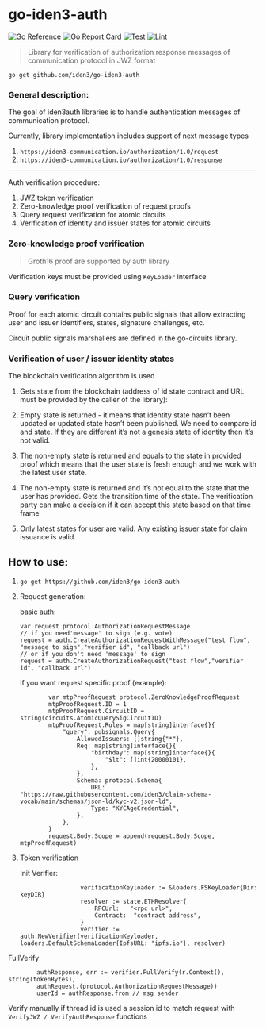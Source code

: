 # go-iden3-auth

[![Go Reference](https://pkg.go.dev/badge/github.com/iden3/go-iden3-auth.svg)](https://pkg.go.dev/github.com/iden3/go-iden3-auth)
[![Go Report Card](https://goreportcard.com/badge/github.com/iden3/go-iden3-auth)](https://goreportcard.com/report/github.com/iden3/go-iden3-auth)
[![Test](https://github.com/iden3/go-iden3-auth/actions/workflows/ci-test.yaml/badge.svg)](https://github.com/iden3/go-iden3-auth/actions/workflows/ci-test.yaml)
[![Lint](https://github.com/iden3/go-iden3-auth/actions/workflows/ci-lint.yaml/badge.svg)](https://github.com/iden3/go-iden3-auth/actions/workflows/ci-lint.yaml)

> Library for verification of authorization response messages of communication protocol in JWZ format
>


`go get github.com/iden3/go-iden3-auth`

### General description:

The goal of iden3auth libraries is to handle authentication messages of communication protocol.

Currently, library implementation includes support of next message types

1. `https://iden3-communication.io/authorization/1.0/request`
2. `https://iden3-communication.io/authorization/1.0/response`


---

Auth verification procedure:

1. JWZ token verification
2. Zero-knowledge proof verification of request proofs
3. Query request verification for atomic circuits 
4. Verification of identity and issuer states for atomic circuits

### Zero-knowledge proof verification

> Groth16 proof are supported by auth library
>

Verification keys must be provided using `KeyLoader` interface

### Query verification 

Proof for each atomic circuit contains public signals that allow extracting user and issuer identifiers, states, signature challenges, etc.

Circuit public signals marshallers are defined in the go-circuits library.

### Verification of user / issuer identity states

The blockchain verification algorithm is used

1. Gets state from the blockchain (address of id state contract and URL must be provided by the caller of the library):
  1. Empty state is returned - it means that identity state hasn’t been updated or updated state hasn’t been published. We need to compare id and state. If they are different it’s not a genesis state of identity then it’s not valid.
  2. The non-empty state is returned and equals to the state in provided proof which means that the user state is fresh enough and we work with the latest user state.
  3. The non-empty state is returned and it’s not equal to the state that the user has provided. Gets the transition time of the state. The verification party can make a decision if it can accept this state based on that time frame

2. Only latest states for user are valid. Any existing issuer state for claim issuance is valid.





## How to use:
1. `go get https://github.com/iden3/go-iden3-auth`
2. Request generation:

   basic auth:
    ``` golang
    var request protocol.AuthorizationRequestMessage
    // if you need'message' to sign (e.g. vote)
    request = auth.CreateAuthorizationRequestWithMessage("test flow", "message to sign","verifier id", "callback url")
    // or if you don't need 'message' to sign
    request = auth.CreateAuthorizationRequest("test flow","verifier id", "callback url")

   ``` 
   if you want request specific proof (example):
   ``` golang
           var mtpProofRequest protocol.ZeroKnowledgeProofRequest
           mtpProofRequest.ID = 1
           mtpProofRequest.CircuitID = string(circuits.AtomicQuerySigCircuitID)
           mtpProofRequest.Rules = map[string]interface{}{
               "query": pubsignals.Query{
                   AllowedIssuers: []string{"*"},
                   Req: map[string]interface{}{
                       "birthday": map[string]interface{}{
                           "$lt": []int{20000101},
                       },
                   },
                   Schema: protocol.Schema{
                       URL:  "https://raw.githubusercontent.com/iden3/claim-schema-vocab/main/schemas/json-ld/kyc-v2.json-ld",
                       Type: "KYCAgeCredential",
                   },
               },
           }
           request.Body.Scope = append(request.Body.Scope, mtpProofRequest)       
   ``` 


3. Token verification

   
   Init Verifier:
   
   ```
                    verificationKeyloader := &loaders.FSKeyLoader{Dir: keyDIR}
                    resolver := state.ETHResolver{
                        RPCUrl:   "<rpc url>",
                        Contract:  "contract address",
                    }
                    verifier := auth.NewVerifier(verificationKeyloader, loaders.DefaultSchemaLoader{IpfsURL: "ipfs.io"}, resolver)
   ```


FullVerify

``` golang
		authResponse, err := verifier.FullVerify(r.Context(), string(tokenBytes),
		authRequest.(protocol.AuthorizationRequestMessage))
		userId = authResponse.from // msg sender
``` 

Verify manually if thread id is used a session id to match request with `VerifyJWZ / VerifyAuthResponse` functions
